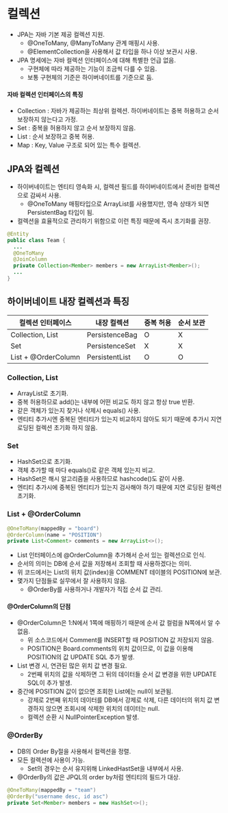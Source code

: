 # 컬렉션

* JPA는 자바 기본 제공 컬렉션 지원.
  * @OneToMany, @ManyToMany 관계 매핑시 사용.
  * @ElementCollection을 사용해서 값 타입을 하나 이상 보관시 사용.
* JPA 명세에는 자바 컬렉션 인터페이스에 대해 특별한 언급 없음.
  * 구현체에 따라 제공하는 기능이 조금씩 다를 수 있음.
  * 보통 구현체의 기준은 하이버네이트를 기준으로 둠.

#### 자바 컬렉션 인터페이스의 특징

* Collection : 자바가 제공하는 최상위 컬렉션. 하이버네이트는 중복 허용하고 순서 보장하지 않는다고 가정.
* Set : 중복을 허용하지 않고 순서 보장하지 않음.
* List : 순서 보장하고 중복 허용.
* Map : Key, Value 구조로 되어 있는 특수 컬렉션.

## JPA와 컬렉션

* 하이버네이트는 엔티티 영속화 시, 컬렉션 필드를 하이버네이트에서 준비한 컬렉션으로 감싸서 사용.
  * @OneToMany 매핑타입으로 ArrayList를 사용했지만, 영속 상태가 되면 PersistentBag 타입이 됨.
* 컬렉션을 효율적으로 관리하기 위함으로 이런 특징 때문에 즉시 초기화를 권장.

```java
@Entity
public class Team {
  ...
  @OneToMany
  @JoinColumn
  private Collection<Member> members = new ArrayList<Member>();
  ...
}
```

## 하이버네이트 내장 컬렉션과 특징

|컬렉션 인터페이스|내장 컬렉션|중복 허용|순서 보관|
|---|---|---|---|
|Collection, List|PersistenceBag|O|X|
|Set|PersistenceSet|X|X|
|List + @OrderColumn|PersistentList|O|O|

### Collection, List

* ArrayList로 초기화.
* 중복 허용하므로 add()는 내부에 어떤 비교도 하지 않고 항상 true 반환.
* 같은 객체가 있는지 찾거나 삭제시 equals() 사용.
* 엔티티 추가시엔 중복된 엔티티가 있는지 비교하지 않아도 되기 때문에 추가시 지연 로딩된 컬렉션 초기화 하지 않음.

### Set

* HashSet으로 초기화.
* 객체 추가할 때 마다 equals()로 같은 객체 있는지 비교.
* HashSet은 해시 알고리즘을 사용하므로 hashcode()도 같이 사용.
* 엔티티 추가시에 중복된 엔티티가 있는지 검사해야 하기 때문에 지연 로딩된 컬렉션 초기화.

### List + @OrderColumn

```java
@OneToMany(mappedBy = "board")
@OrderColumn(name = "POSITION")
private List<Comment> comments = new ArrayList<>();
```

* List 인터페이스에 @OrderColumn을 추가해서 순서 있는 컬렉션으로 인식.
* 순서의 의미는 DB에 순서 값을 저장해서 조회할 때 사용하겠다는 의미.
* 위 코드에서는 List의 위치 값(index)을 COMMENT 테이블의 POSITION에 보관.
* 몇가지 단점들로 실무에서 잘 사용하지 않음.
  * @OrderBy를 사용하거나 개발자가 직접 순서 값 관리.

#### @OrderColumn의 단점

* @OrderColumn은 1:N에서 1쪽에 매핑하기 때문에 순서 값 컬럼을 N쪽에서 알 수 없음.
  * 위 소스코드에서 Comment를 INSERT할 때 POSITION 값 저장되지 않음.
  * POSITION은 Board.comments의 위치 값이므로, 이 값을 이용해 POSITION의 값 UPDATE SQL 추가 발생.
* List 변경 시, 연관된 많은 위치 값 변경 필요.
  * 2번째 위치의 값을 삭제하면 그 뒤의 데이터들 순서 값 변경을 위한 UPDATE SQL이 추가 발생.
* 중간에 POSITION 값이 없으면 조회한 List에는 null이 보관됨.
  * 강제로 2번째 위치의 데이터를 DB에서 강제로 삭제, 다른 데이터의 위치 값 변경하지 않으면 조회시에 삭제한 위치의 데이터는 null.
  * 컬렉션 순환 시 NullPointerException 발생.

### @OrderBy

* DB의 Order By절을 사용해서 컬렉션을 정렬.
* 모든 컬렉션에 사용이 가능.
  * Set의 경우는 순서 유지위해 LinkedHastSet을 내부에서 사용.
* @OrderBy의 값은 JPQL의 order by처럼 엔티티의 필드가 대상.

```java
@OneToMany(mappedBy = "team")
@OrderBy("username desc, id asc")
private Set<Member> members = new HashSet<>();
```